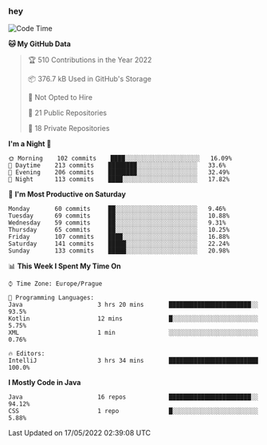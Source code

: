 ### hey

<!--START_SECTION:waka-->
![Code Time](http://img.shields.io/badge/Code%20Time-0%20secs-blue)

**🐱 My GitHub Data** 

> 🏆 510 Contributions in the Year 2022
 > 
> 📦 376.7 kB Used in GitHub's Storage 
 > 
> 🚫 Not Opted to Hire
 > 
> 📜 21 Public Repositories 
 > 
> 🔑 18 Private Repositories  
 > 
**I'm a Night 🦉** 

```text
🌞 Morning    102 commits    ████░░░░░░░░░░░░░░░░░░░░░   16.09% 
🌆 Daytime    213 commits    ████████░░░░░░░░░░░░░░░░░   33.6% 
🌃 Evening    206 commits    ████████░░░░░░░░░░░░░░░░░   32.49% 
🌙 Night      113 commits    ████░░░░░░░░░░░░░░░░░░░░░   17.82%

```
📅 **I'm Most Productive on Saturday** 

```text
Monday       60 commits     ██░░░░░░░░░░░░░░░░░░░░░░░   9.46% 
Tuesday      69 commits     ██░░░░░░░░░░░░░░░░░░░░░░░   10.88% 
Wednesday    59 commits     ██░░░░░░░░░░░░░░░░░░░░░░░   9.31% 
Thursday     65 commits     ██░░░░░░░░░░░░░░░░░░░░░░░   10.25% 
Friday       107 commits    ████░░░░░░░░░░░░░░░░░░░░░   16.88% 
Saturday     141 commits    █████░░░░░░░░░░░░░░░░░░░░   22.24% 
Sunday       133 commits    █████░░░░░░░░░░░░░░░░░░░░   20.98%

```


📊 **This Week I Spent My Time On** 

```text
⌚︎ Time Zone: Europe/Prague

💬 Programming Languages: 
Java                     3 hrs 20 mins       ███████████████████████░░   93.5% 
Kotlin                   12 mins             █░░░░░░░░░░░░░░░░░░░░░░░░   5.75% 
XML                      1 min               ░░░░░░░░░░░░░░░░░░░░░░░░░   0.76%

🔥 Editors: 
IntelliJ                 3 hrs 34 mins       █████████████████████████   100.0%

```

**I Mostly Code in Java** 

```text
Java                     16 repos            ███████████████████████░░   94.12% 
CSS                      1 repo              █░░░░░░░░░░░░░░░░░░░░░░░░   5.88%

```



 Last Updated on 17/05/2022 02:39:08 UTC
<!--END_SECTION:waka-->
